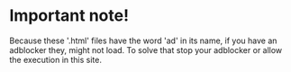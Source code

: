 # Important note!

Because these '.html' files have the word 'ad' in its name, if you have an adblocker they, might not load. To solve that stop your adblocker or allow the execution in this site.

